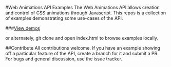 #Web Animations API Examples
The Web Animations API allows creation and control of CSS animations through Javascript.  This repos is a collection of examples demonstrating some use-cases of the API.

###[View demos](https://mozdevs.github.io/Animation-examples/)

or alternately, git clone and open index.html to browse examples locally.

##Contribute
All contributions welcome.  If you have an example showing off a particular feature of the API, create a branch for it and submit a PR.<br />
For bugs and general discussion, use the issue tracker.


